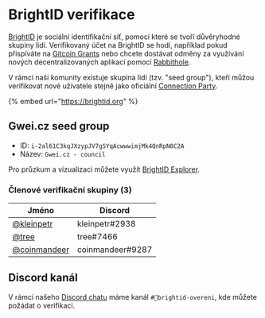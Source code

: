 # BrightID verifikace

[BrightID](https://www.brightid.org) je sociální identifikační síť, pomocí které se tvoří důvěryhodné skupiny lidí. Verifikovaný účet na BrightID se hodí, například pokud přispíváte na [Gitcoin Grants](https://gitcoin.co/grants/) nebo chcete dostávat odměny za využívání nových decentralizovaných aplikací pomocí [Rabbithole](https://rabbithole.gg).

V rámci naší komunity existuje skupina lidí (tzv. "seed group"), kteří můžou verifikovat nové uživatele stejně jako oficiální [Connection Party](https://meet.brightid.org/#/).

{% embed url="https://brightid.org" %}

## Gwei.cz seed group

* ID: `i-2al61C3kqJXzypJV7gSYqAcwwwimjMk4QnRpN8C2A`
* Název: `Gwei.cz - council`

Pro průzkum a vizualizaci můžete využít [BrightID Explorer](https://explorer.brightid.org).

### Členové verifikační skupiny (3)

| Jméno                                               | Discord          |
| --------------------------------------------------- | ---------------- |
| [@kleinpetr](https://forum.gwei.cz/u/kleinpetr)     | kleinpetr#2938   |
| [@tree](https://forum.gwei.cz/u/tree)               | tree#7466        |
| [@coinmandeer](https://forum.gwei.cz/u/coinmandeer) | coinmandeer#9287 |

## Discord kanál

V rámci našeho [Discord chatu](../komunikacni-kanaly/discord.md) máme kanál `#🔆brightid-overeni`, kde můžete požádat o verifikaci.
